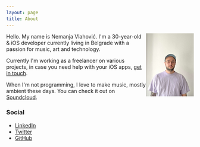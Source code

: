 ```yaml
---
layout: page
title: About
---
```


<img src="about_me.jpg" class="profile-picture" width="128" align="right">

Hello. My name is Nemanja Vlahović.
I'm a 30-year-old & iOS developer currently living in Belgrade with a passion for music, art and technology.

Currently I'm working as a freelancer on various projects, in case you need help with your iOS apps, [get in touch](<mailto: nemanja@nemanjavlahovic.com>).

When I'm not programming, I love to make music, mostly ambient these days. You can check it out on [Soundcloud](https://soundcloud.com/subsidedmusic).

### Social

- [LinkedIn](https://www.linkedin.com/in/nemanja-vlahovic/)
- [Twitter](http://twitter.com/__nemanja)
- [GitHub](https://github.com/nemanjavlahovic)
